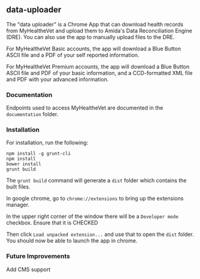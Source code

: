 ## data-uploader

The "data uploader" is a Chrome App that can download health records from MyHealtheVet and upload them to Amida's Data Reconciliation Engine (DRE).  You can also use the app to manually upload files to the DRE.

For MyHealtheVet Basic accounts, the app will download a Blue Button ASCII file and a PDF of your self reported information.

For MyHealtheVet Premium accounts, the app will download a Blue Button ASCII file and PDF of your basic information, and a CCD-formatted XML file and PDF with your advanced information.

### Documentation

Endpoints used to access MyHealtheVet are documented in the `documentation` folder.

### Installation

For installation, run the following:

```
npm install -g grunt-cli
npm install
bower install
grunt build
```

The `grunt build` command will generate a `dist` folder which contains the built files.

In google chrome, go to `chrome://extensions` to bring up the extensions manager.

In the upper right corner of the window there will be a `Developer mode` checkbox.  Ensure that it is CHECKED

Then click `Load unpacked extension...` and use that to open the `dist` folder.  You should now be able to launch the app in chrome.

### Future Improvements

Add CMS support